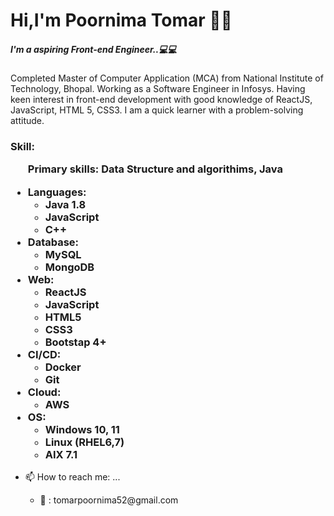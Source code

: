 

<html>
  
  <body style="backgroundcolor:black;text:white">

<h1>Hi,I'm Poornima Tomar 🙋‍♀️</h1>
  
  <h5>I'm a aspiring Front-end Engineer..💻💻 </h5> 
  <p>Completed Master of Computer Application (MCA) from National Institute of Technology, Bhopal. Working as a Software Engineer in Infosys.
  Having keen interest in front-end development with good knowledge of ReactJS, JavaScript, HTML 5, CSS3.
  I am a quick learner with a problem-solving attitude.</p>
  
  <h3>Skill:
  <ul>Primary skills: Data Structure and algorithims, Java</ul>
  <ul><li>Languages:<ul><li>Java 1.8</li><li>JavaScript</li><li>C++</li></ul></li>
	  <li>Database:<ul><li>MySQL</li><li>MongoDB</li></ul></li>
	  <li>Web:<ul><li>ReactJS</li><li>JavaScript</li><li>HTML5</li><li>CSS3</li><li>Bootstap 4+</li></ul></li>
	  <li>CI/CD:<ul><li>Docker</li><li>Git</li></ul></li>	
    <li>Cloud:<ul><li>AWS</li></ul></li>
	  <li>OS:<ul><li>Windows 10, 11</li><li>Linux (RHEL6,7)</li><li>AIX 7.1</li></ul></li></ul></h3>
   <ul><li>📫 How to reach me: ... </li>
   <ul><li>📩 : tomarpoornima52@gmail.com </li></ul></ul>
   </body>
</html>   

     
				
				
				
      
       
	  
       
				
						
				
      
	  
       
								
				
      
	  
      
   
  
 
  
   
  
